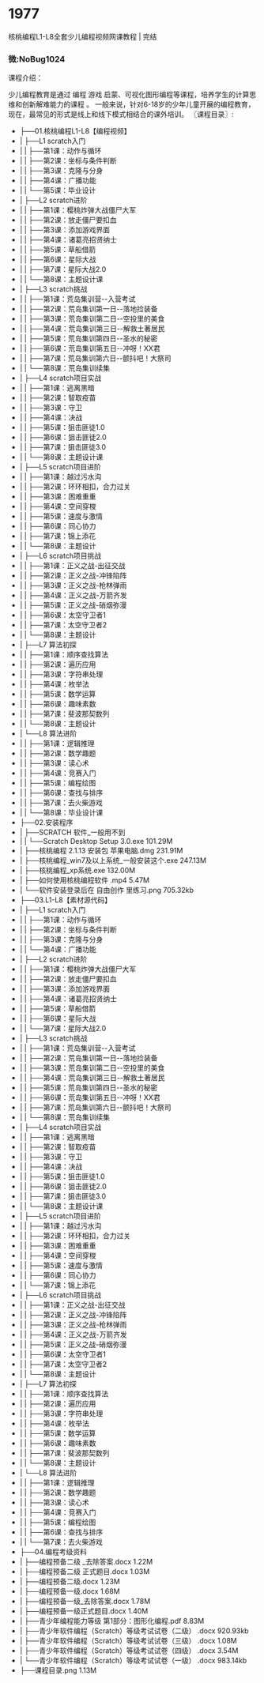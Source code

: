 # 1977
核桃编程L1-L8全套少儿编程视频网课教程 | 完结
### 微:NoBug1024 


课程介绍：

少儿编程教育是通过 编程 游戏 启蒙、可视化图形编程等课程，培养学生的计算思维和创新解难能力的课程 。 一般来说，针对6-18岁的少年儿童开展的编程教育，现在，最常见的形式是线上和线下模式相结合的课外培训。
〖课程目录〗:

- ├──01.核桃编程L1-L8【编程视频】  
- |   ├──L1   scratch入门  
- |   |   ├──第1课：动作与循环  
- |   |   ├──第2课：坐标与条件判断  
- |   |   ├──第3课：克隆与分身  
- |   |   ├──第4课：广播功能  
- |   |   └──第5课：毕业设计  
- |   ├──L2   scratch进阶  
- |   |   ├──第1课：樱桃炸弹大战僵尸大军  
- |   |   ├──第2课：放走僵尸要扣血  
- |   |   ├──第3课：添加游戏界面  
- |   |   ├──第4课：诸葛亮招贤纳士  
- |   |   ├──第5课：草船借箭  
- |   |   ├──第6课：星际大战  
- |   |   ├──第7课：星际大战2.0  
- |   |   └──第8课：主题设计课  
- |   ├──L3   scratch挑战  
- |   |   ├──第1课：荒岛集训营--入营考试  
- |   |   ├──第2课：荒岛集训第一日--落地捡装备  
- |   |   ├──第3课：荒岛集训第二日--空投里的美食  
- |   |   ├──第4课：荒岛集训第三日--解救土著居民  
- |   |   ├──第5课：荒岛集训第四日--圣水的秘密  
- |   |   ├──第6课：荒岛集训第五日--冲呀！XX君  
- |   |   ├──第7课：荒岛集训第六日--颤抖吧！大祭司  
- |   |   └──第8课：荒岛集训续集  
- |   ├──L4   scratch项目实战  
- |   |   ├──第1课：逃离黑暗  
- |   |   ├──第2课：智取疫苗  
- |   |   ├──第3课：守卫  
- |   |   ├──第4课：决战  
- |   |   ├──第5课：狙击匪徒1.0  
- |   |   ├──第6课：狙击匪徒2.0  
- |   |   ├──第7课：狙击匪徒3.0  
- |   |   └──第8课：主题设计课  
- |   ├──L5   scratch项目进阶  
- |   |   ├──第1课：越过污水沟  
- |   |   ├──第2课：环环相扣，合力过关  
- |   |   ├──第3课：困难重重  
- |   |   ├──第4课：空间穿梭  
- |   |   ├──第5课：速度与激情  
- |   |   ├──第6课：同心协力  
- |   |   ├──第7课：锦上添花  
- |   |   └──第8课：主题设计  
- |   ├──L6   scratch项目挑战  
- |   |   ├──第1课：正义之战-出征交战  
- |   |   ├──第2课：正义之战-冲锋陷阵  
- |   |   ├──第3课：正义之战-枪林弹雨  
- |   |   ├──第4课：正义之战-万箭齐发  
- |   |   ├──第5课：正义之战-硝烟弥漫  
- |   |   ├──第6课：太空守卫者1  
- |   |   ├──第7课：太空守卫者2  
- |   |   └──第8课：主题设计  
- |   ├──L7   算法初探  
- |   |   ├──第1课：顺序查找算法  
- |   |   ├──第2课：遍历应用  
- |   |   ├──第3课：字符串处理  
- |   |   ├──第4课：枚举法  
- |   |   ├──第5课：数学运算  
- |   |   ├──第6课：趣味素数  
- |   |   ├──第7课：斐波那契数列  
- |   |   └──第8课：主题设计  
- |   └──L8   算法进阶  
- |   |   ├──第1课：逻辑推理  
- |   |   ├──第2课：数学趣题  
- |   |   ├──第3课：读心术  
- |   |   ├──第4课：竞赛入门  
- |   |   ├──第5课：编程绘图  
- |   |   ├──第6课：查找与排序  
- |   |   ├──第7课：去火柴游戏  
- |   |   └──第8课：毕业设计课  
- ├──02.安装程序  
- |   ├──SCRATCH 软件_一般用不到  
- |   |   └──Scratch Desktop Setup 3.0.exe  101.29M
- |   ├──核桃编程 2.1.13 安装包  苹果电脑.dmg  231.91M
- |   ├──核桃编程_win7及以上系统_一般安装这个.exe  247.13M
- |   ├──核桃编程_xp系统.exe  132.00M
- |   ├──如何使用核桃编程软件 .mp4  5.47M
- |   └──软件安装登录后在 自由创作 里练习.png  705.32kb
- ├──03.L1-L8【素材源代码】  
- |   ├──L1   scratch入门  
- |   |   ├──第1课：动作与循环  
- |   |   ├──第2课：坐标与条件判断  
- |   |   ├──第3课：克隆与分身  
- |   |   └──第4课：广播功能  
- |   ├──L2   scratch进阶  
- |   |   ├──第1课：樱桃炸弹大战僵尸大军  
- |   |   ├──第2课：放走僵尸要扣血  
- |   |   ├──第3课：添加游戏界面  
- |   |   ├──第4课：诸葛亮招贤纳士  
- |   |   ├──第5课：草船借箭  
- |   |   ├──第6课：星际大战  
- |   |   └──第7课：星际大战2.0  
- |   ├──L3   scratch挑战  
- |   |   ├──第1课：荒岛集训营--入营考试  
- |   |   ├──第2课：荒岛集训第一日--落地捡装备  
- |   |   ├──第3课：荒岛集训第二日--空投里的美食  
- |   |   ├──第4课：荒岛集训第三日--解救土著居民  
- |   |   ├──第5课：荒岛集训第四日--圣水的秘密  
- |   |   ├──第6课：荒岛集训第五日--冲呀！XX君  
- |   |   ├──第7课：荒岛集训第六日--颤抖吧！大祭司  
- |   |   └──第8课：荒岛集训续集  
- |   ├──L4   scratch项目实战  
- |   |   ├──第1课：逃离黑暗  
- |   |   ├──第2课：智取疫苗  
- |   |   ├──第3课：守卫  
- |   |   ├──第4课：决战  
- |   |   ├──第5课：狙击匪徒1.0  
- |   |   ├──第6课：狙击匪徒2.0  
- |   |   ├──第7课：狙击匪徒3.0  
- |   |   └──第8课：主题设计课  
- |   ├──L5   scratch项目进阶  
- |   |   ├──第1课：越过污水沟  
- |   |   ├──第2课：环环相扣，合力过关  
- |   |   ├──第3课：困难重重  
- |   |   ├──第4课：空间穿梭  
- |   |   ├──第5课：速度与激情  
- |   |   ├──第6课：同心协力  
- |   |   └──第7课：锦上添花  
- |   ├──L6   scratch项目挑战  
- |   |   ├──第1课：正义之战-出征交战  
- |   |   ├──第2课：正义之战-冲锋陷阵  
- |   |   ├──第3课：正义之战-枪林弹雨  
- |   |   ├──第4课：正义之战-万箭齐发  
- |   |   ├──第5课：正义之战-硝烟弥漫  
- |   |   ├──第6课：太空守卫者1  
- |   |   ├──第7课：太空守卫者2  
- |   |   └──第8课：主题设计  
- |   ├──L7   算法初探  
- |   |   ├──第1课：顺序查找算法  
- |   |   ├──第2课：遍历应用  
- |   |   ├──第3课：字符串处理  
- |   |   ├──第4课：枚举法  
- |   |   ├──第5课：数学运算  
- |   |   ├──第6课：趣味素数  
- |   |   ├──第7课：斐波那契数列  
- |   |   └──第8课：主题设计  
- |   └──L8   算法进阶  
- |   |   ├──第1课：逻辑推理  
- |   |   ├──第2课：数学趣题  
- |   |   ├──第3课：读心术  
- |   |   ├──第4课：竞赛入门  
- |   |   ├──第5课：编程绘图  
- |   |   ├──第6课：查找与排序  
- |   |   └──第7课：去火柴游戏  
- ├──04.编程考级资料  
- |   ├──编程预备二级 _去除答案.docx  1.22M
- |   ├──编程预备二级 正式题目.docx  1.03M
- |   ├──编程预备二级.docx  1.23M
- |   ├──编程预备一级.docx  1.68M
- |   ├──编程预备一级_去除答案.docx  1.78M
- |   ├──编程预备一级正式题目.docx  1.40M
- |   ├──青少年编程能力等级 第1部分：图形化编程.pdf  8.83M
- |   ├──青少年软件编程（Scratch）等级考试试卷（二级） .docx  920.93kb
- |   ├──青少年软件编程（Scratch）等级考试试卷（三级） .docx  1.08M
- |   ├──青少年软件编程（Scratch）等级考试试卷（四级） .docx  3.54M
- |   └──青少年软件编程（Scratch）等级考试试卷（一级） .docx  983.14kb
- ├──课程目录.png  1.13M
